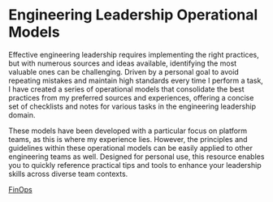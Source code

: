 # Engineering Leadership Operational Models
Effective engineering leadership requires implementing the right practices, but with numerous sources and ideas available, identifying the most valuable ones can be challenging. Driven by a personal goal to avoid repeating mistakes and maintain high standards every time I perform a task, I have created a series of operational models that consolidate the best practices from my preferred sources and experiences, offering a concise set of checklists and notes for various tasks in the engineering leadership domain.

These models have been developed with a particular focus on platform teams, as this is where my experience lies. However, the principles and guidelines within these operational models can be easily applied to other engineering teams as well. Designed for personal use, this resource enables you to quickly reference practical tips and tools to enhance your leadership skills across diverse team contexts.

[FinOps](./finops/README.md)  



